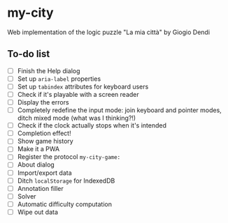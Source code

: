 # my-city

Web implementation of the logic puzzle "La mia città" by Giogio Dendi

## To-do list

- [ ] Finish the Help dialog
- [ ] Set up `aria-label` properties
- [ ] Set up `tabindex` attributes for keyboard users
- [ ] Check if it's playable with a screen reader
- [ ] Display the errors
- [ ] Completely redefine the input mode: join keyboard and pointer modes, ditch mixed mode (what was I thinking?!)
- [ ] Check if the clock actually stops when it's intended
- [ ] Completion effect!
- [ ] Show game history
- [ ] Make it a PWA
- [ ] Register the protocol `my-city-game:`
- [ ] About dialog
- [ ] Import/export data
- [ ] Ditch `localStorage` for IndexedDB
- [ ] Annotation filler
- [ ] Solver
- [ ] Automatic difficulty computation
- [ ] Wipe out data
